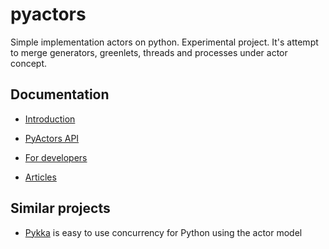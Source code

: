 pyactors
========

Simple implementation actors on python. Experimental project. It's attempt to merge generators, greenlets, threads and processes under actor concept.

## Documentation

- [Introduction](https://github.com/ownport/pyactors/blob/master/docs/introduction.md)
- [PyActors API](https://github.com/ownport/pyactors/blob/master/docs/api.md)
- [For developers](https://github.com/ownport/pyactors/blob/master/docs/development.md)

- [Articles](https://github.com/ownport/pyactors/blob/master/docs/articles.md)

## Similar projects

- [Pykka](http://pykka.readthedocs.org/en/latest/) is easy to use concurrency for Python using the actor model

